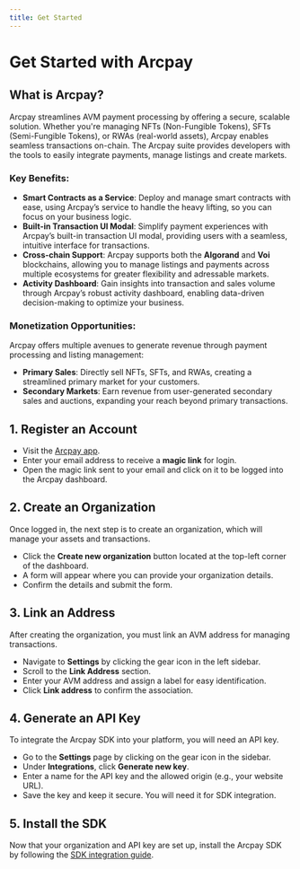 ```yaml
---
title: Get Started
---
```


# Get Started with Arcpay

## What is Arcpay?

Arcpay streamlines AVM payment processing by offering a secure, scalable solution. Whether you're managing NFTs (Non-Fungible Tokens), SFTs (Semi-Fungible Tokens), or RWAs (real-world assets), Arcpay enables seamless transactions on-chain. The Arcpay suite provides developers with the tools to easily integrate payments, manage listings and create markets.

### Key Benefits:

- **Smart Contracts as a Service**: Deploy and manage smart contracts with ease, using Arcpay’s service to handle the heavy lifting, so you can focus on your business logic.
- **Built-in Transaction UI Modal**: Simplify payment experiences with Arcpay’s built-in transaction UI modal, providing users with a seamless, intuitive interface for transactions.
- **Cross-chain Support**: Arcpay supports both the **Algorand** and **Voi** blockchains, allowing you to manage listings and payments across multiple ecosystems for greater flexibility and adressable markets.
- **Activity Dashboard**: Gain insights into transaction and sales volume through Arcpay’s robust activity dashboard, enabling data-driven decision-making to optimize your business.


### Monetization Opportunities:

Arcpay offers multiple avenues to generate revenue through payment processing and listing management:

- **Primary Sales**: Directly sell NFTs, SFTs, and RWAs, creating a streamlined primary market for your customers.
- **Secondary Markets**: Earn revenue from user-generated secondary sales and auctions, expanding your reach beyond primary transactions.

## 1. Register an Account

- Visit the [Arcpay app](https://app.arcpay.dev).
- Enter your email address to receive a **magic link** for login.
- Open the magic link sent to your email and click on it to be logged into the Arcpay dashboard.

## 2. Create an Organization

Once logged in, the next step is to create an organization, which will manage your assets and transactions.

- Click the **Create new organization** button located at the top-left corner of the dashboard.
- A form will appear where you can provide your organization details.
- Confirm the details and submit the form.

## 3. Link an Address

After creating the organization, you must link an AVM address for managing transactions.

- Navigate to **Settings** by clicking the gear icon in the left sidebar.
- Scroll to the **Link Address** section.
- Enter your AVM address and assign a label for easy identification.
- Click **Link address** to confirm the association.

## 4. Generate an API Key

To integrate the Arcpay SDK into your platform, you will need an API key.

- Go to the **Settings** page by clicking on the gear icon in the sidebar.
- Under **Integrations**, click **Generate new key**.
- Enter a name for the API key and the allowed origin (e.g., your website URL).
- Save the key and keep it secure. You will need it for SDK integration.

## 5. Install the SDK

Now that your organization and API key are set up, install the Arcpay SDK by following the [SDK integration guide](/introduction/sdk-integration).
